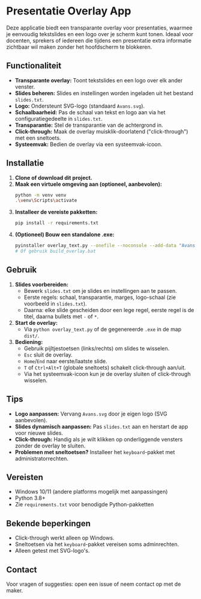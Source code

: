 # Presentatie Overlay App

Deze applicatie biedt een transparante overlay voor presentaties, waarmee je eenvoudig tekstslides en een logo over je scherm kunt tonen. Ideaal voor docenten, sprekers of iedereen die tijdens een presentatie extra informatie zichtbaar wil maken zonder het hoofdscherm te blokkeren.

## Functionaliteit
- **Transparante overlay:** Toont tekstslides en een logo over elk ander venster.
- **Slides beheren:** Slides en instellingen worden ingeladen uit het bestand `slides.txt`.
- **Logo:** Ondersteunt SVG-logo (standaard `Avans.svg`).
- **Schaalbaarheid:** Pas de schaal van tekst en logo aan via het configuratiegedeelte in `slides.txt`.
- **Transparantie:** Stel de transparantie van de achtergrond in.
- **Click-through:** Maak de overlay muisklik-doorlatend ("click-through") met een sneltoets.
- **Systeemvak:** Bedien de overlay via een systeemvak-icoon.

## Installatie
1. **Clone of download dit project.**
2. **Maak een virtuele omgeving aan (optioneel, aanbevolen):**
   ```sh
   python -m venv venv
   .\venv\Scripts\activate
   ```
3. **Installeer de vereiste pakketten:**
   ```sh
   pip install -r requirements.txt
   ```
4. **(Optioneel) Bouw een standalone .exe:**
   ```sh
   pyinstaller overlay_text.py --onefile --noconsole --add-data "Avans.svg;."
   # Of gebruik build_overlay.bat
   ```

## Gebruik
1. **Slides voorbereiden:**
   - Bewerk `slides.txt` om je slides en instellingen aan te passen.
   - Eerste regels: schaal, transparantie, marges, logo-schaal (zie voorbeeld in `slides.txt`).
   - Daarna: elke slide gescheiden door een lege regel, eerste regel is de titel, daarna bullets met `-` of `*`.
2. **Start de overlay:**
   - Via `python overlay_text.py` of de gegenereerde `.exe` in de map `dist/`.
3. **Bediening:**
   - Gebruik pijltjestoetsen (links/rechts) om slides te wisselen.
   - `Esc` sluit de overlay.
   - `Home`/`End` naar eerste/laatste slide.
   - `T` of `Ctrl+Alt+T` (globale sneltoets) schakelt click-through aan/uit.
   - Via het systeemvak-icoon kun je de overlay sluiten of click-through wisselen.

## Tips
- **Logo aanpassen:** Vervang `Avans.svg` door je eigen logo (SVG aanbevolen).
- **Slides dynamisch aanpassen:** Pas `slides.txt` aan en herstart de app voor nieuwe slides.
- **Click-through:** Handig als je wilt klikken op onderliggende vensters zonder de overlay te sluiten.
- **Problemen met sneltoetsen?** Installeer het `keyboard`-pakket met administratorrechten.

## Vereisten
- Windows 10/11 (andere platforms mogelijk met aanpassingen)
- Python 3.8+
- Zie `requirements.txt` voor benodigde Python-pakketten

## Bekende beperkingen
- Click-through werkt alleen op Windows.
- Sneltoetsen via het `keyboard`-pakket vereisen soms adminrechten.
- Alleen getest met SVG-logo's.

## Contact
Voor vragen of suggesties: open een issue of neem contact op met de maker. 